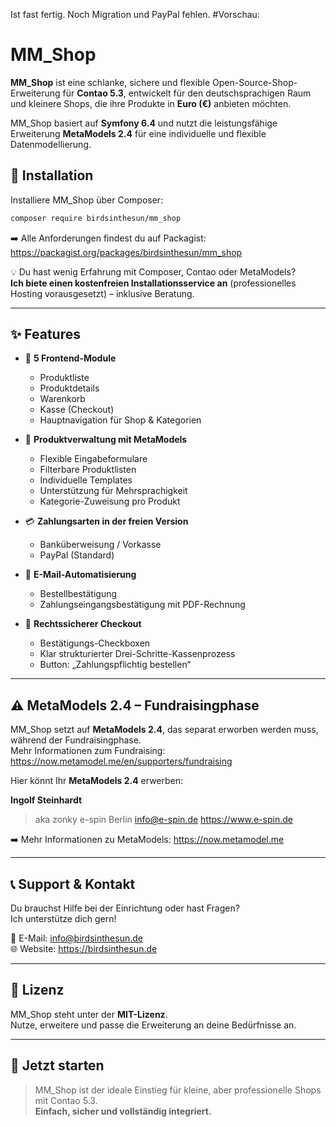 Ist fast fertig. Noch Migration und PayPal fehlen.
#Vorschau:

# MM_Shop

**MM_Shop** ist eine schlanke, sichere und flexible Open-Source-Shop-Erweiterung für **Contao 5.3**, entwickelt für den deutschsprachigen Raum und kleinere Shops, die ihre Produkte in **Euro (€)** anbieten möchten.

MM_Shop basiert auf **Symfony 6.4** und nutzt die leistungsfähige Erweiterung **MetaModels 2.4** für eine individuelle und flexible Datenmodellierung.

## 🔧 Installation

Installiere MM_Shop über Composer:

```bash
composer require birdsinthesun/mm_shop
```

➡️ Alle Anforderungen findest du auf Packagist:  
https://packagist.org/packages/birdsinthesun/mm_shop

💡 Du hast wenig Erfahrung mit Composer, Contao oder MetaModels?  
**Ich biete einen kostenfreien Installationsservice an** (professionelles Hosting vorausgesetzt) – inklusive Beratung.

---

## ✨ Features

- 🧩 **5 Frontend-Module**
  - Produktliste
  - Produktdetails
  - Warenkorb
  - Kasse (Checkout)
  - Hauptnavigation für Shop & Kategorien

- 🧾 **Produktverwaltung mit MetaModels**
  - Flexible Eingabeformulare
  - Filterbare Produktlisten
  - Individuelle Templates
  - Unterstützung für Mehrsprachigkeit
  - Kategorie-Zuweisung pro Produkt

- 💳 **Zahlungsarten in der freien Version**
  - Banküberweisung / Vorkasse
  - PayPal (Standard)

- 📧 **E-Mail-Automatisierung**
  - Bestellbestätigung
  - Zahlungseingangsbestätigung mit PDF-Rechnung

- 🔐 **Rechtssicherer Checkout**
  - Bestätigungs-Checkboxen
  - Klar strukturierter Drei-Schritte-Kassenprozess
  - Button: „Zahlungspflichtig bestellen“

---

## ⚠️ MetaModels 2.4 – Fundraisingphase

MM_Shop setzt auf **MetaModels 2.4**, das separat erworben werden muss, während der Fundraisingphase.  
Mehr Informationen zum Fundraising: https://now.metamodel.me/en/supporters/fundraising

Hier könnt Ihr **MetaModels 2.4** erwerben:

**Ingolf Steinhardt**
> aka zonky
> e-spin Berlin
> info@e-spin.de
> https://www.e-spin.de 

➡️ Mehr Informationen zu MetaModels: https://now.metamodel.me

---

## 📞 Support & Kontakt

Du brauchst Hilfe bei der Einrichtung oder hast Fragen?  
Ich unterstütze dich gern!

📧 E-Mail: [info@birdsinthesun.de](mailto:info@birdsinthesun.de)  
🌐 Website: https://birdsinthesun.de

---

## 📝 Lizenz

MM_Shop steht unter der **MIT-Lizenz**.  
Nutze, erweitere und passe die Erweiterung an deine Bedürfnisse an.

---

## 🚀 Jetzt starten

> MM_Shop ist der ideale Einstieg für kleine, aber professionelle Shops mit Contao 5.3.  
> **Einfach, sicher und vollständig integriert.**
